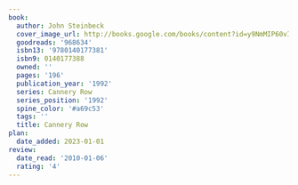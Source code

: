 ```yaml
---
book:
  author: John Steinbeck
  cover_image_url: http://books.google.com/books/content?id=y9NmMIP60vIC&printsec=frontcover&img=1&zoom=1&edge=curl&source=gbs_api
  goodreads: '968634'
  isbn13: '9780140177381'
  isbn9: 0140177388
  owned: ''
  pages: '196'
  publication_year: '1992'
  series: Cannery Row
  series_position: '1992'
  spine_color: '#a69c53'
  tags: ''
  title: Cannery Row
plan:
  date_added: 2023-01-01
review:
  date_read: '2010-01-06'
  rating: '4'
---
```

